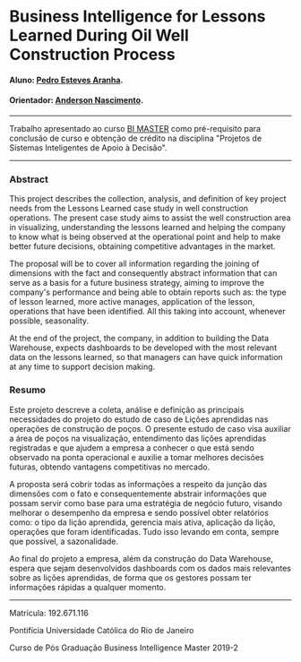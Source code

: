 # Business Intelligence for Lessons Learned During Oil Well Construction Process

#### Aluno: [Pedro Esteves Aranha](https://github.com/peaaranha).
#### Orientador: [Anderson Nascimento](https://github.com/insightds).

---

Trabalho apresentado ao curso [BI MASTER](https://ica.puc-rio.ai/bi-master) como pré-requisito para conclusão de curso e obtenção de crédito na disciplina "Projetos de Sistemas Inteligentes de Apoio à Decisão".

---
### Abstract

This project describes the collection, analysis, and definition of key project needs from the Lessons Learned case study in well construction operations. The present case study aims to assist the well construction area in visualizing, understanding the lessons learned and helping the company to know what is being observed at the operational point and help to make better future decisions, obtaining competitive advantages in the market. 

The proposal will be to cover all information regarding the joining of dimensions with the fact and consequently abstract information that can serve as a basis for a future business strategy, aiming to improve the company's performance and being able to obtain reports such as: the type of lesson learned, more active manages, application of the lesson, operations that have been identified. All this taking into account, whenever possible, seasonality.

At the end of the project, the company, in addition to building the Data Warehouse, expects dashboards to be developed with the most relevant data on the lessons learned, so that managers can have quick information at any time to support decision making. 


### Resumo

<!-- trocar o texto abaixo pelo resumo do trabalho -->
Este projeto descreve a coleta, análise e definição as principais necessidades do projeto do estudo de caso de Lições aprendidas nas operações de construção de poços. O presente estudo de caso visa auxiliar a área de poços na visualização, entendimento das lições aprendidas registradas e que ajudem a empresa a conhecer o que está sendo observado na ponta operacional e auxilie a tomar melhores decisões futuras, obtendo vantagens competitivas no mercado. 

A proposta será cobrir todas as informações a respeito da junção das dimensões com o fato e consequentemente abstrair informações que possam servir como base para uma estratégia de negócio futuro, visando melhorar o desempenho da empresa e sendo possível obter relatórios como: o tipo da lição aprendida, gerencia mais ativa, aplicação da lição, operações que foram identificadas. Tudo isso levando em conta, sempre que possível, a sazonalidade.

Ao final do projeto a empresa, além da construção do Data Warehouse, espera que sejam desenvolvidos dashboards com os dados mais relevantes sobre as lições aprendidas, de forma que os gestores possam ter informações rápidas a qualquer momento.

---

Matrícula: 192.671.116

Pontifícia Universidade Católica do Rio de Janeiro

Curso de Pós Graduação Business Intelligence Master 2019-2
